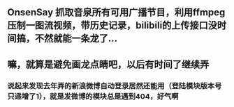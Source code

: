 ## OnsenSay 抓取音泉所有可用广播节目，利用ffmpeg压制一图流视频，带历史记录，bilibili的上传接口没时间搞，不然就能一条龙了...
## 嘛，就算是避免画龙点睛吧，以后有时间了继续弄
### 说起来发现去年弄的新浪微博自动登录居然还能用（登陆模块版本号只递增了1），就是发微博的模块总是遇到404，好气啊
